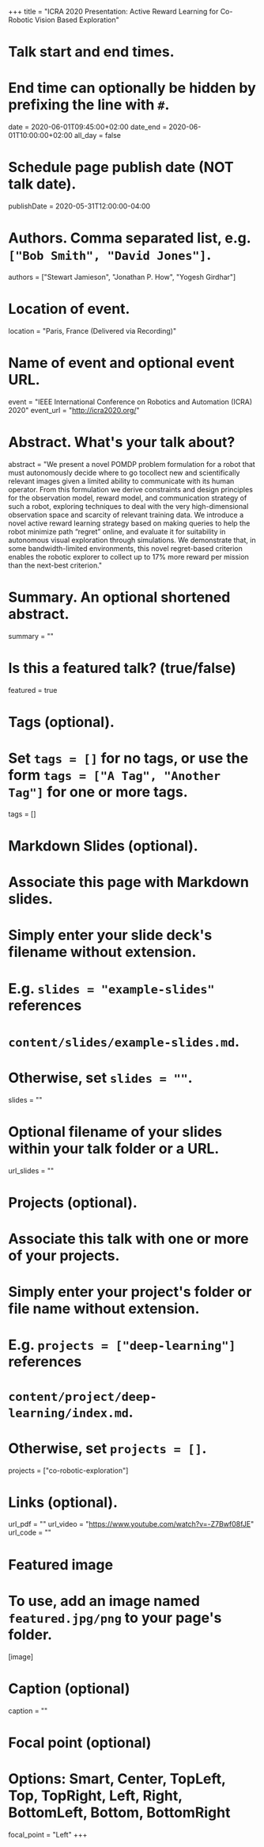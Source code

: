 +++
title = "ICRA 2020 Presentation: Active Reward Learning for Co-Robotic Vision Based Exploration"

# Talk start and end times.
#   End time can optionally be hidden by prefixing the line with `#`.
date = 2020-06-01T09:45:00+02:00
date_end = 2020-06-01T10:00:00+02:00
all_day = false

# Schedule page publish date (NOT talk date).
publishDate = 2020-05-31T12:00:00-04:00

# Authors. Comma separated list, e.g. `["Bob Smith", "David Jones"]`.
authors = ["Stewart Jamieson", "Jonathan P. How", "Yogesh Girdhar"]

# Location of event.
location = "Paris, France (Delivered via Recording)"

# Name of event and optional event URL.
event = "IEEE International Conference on Robotics and Automation (ICRA) 2020"
event_url = "http://icra2020.org/"

# Abstract. What's your talk about?
abstract = "We present a novel POMDP problem formulation for  a  robot  that  must  autonomously  decide  where  to  go  tocollect  new  and  scientifically  relevant  images  given  a  limited ability  to  communicate  with  its  human  operator.  From  this formulation we derive constraints and design principles for the observation model, reward model, and communication strategy of such a robot, exploring techniques to deal with the very high-dimensional observation space and scarcity of relevant training data.  We  introduce  a  novel  active  reward  learning  strategy based  on  making  queries  to  help  the  robot  minimize  path “regret”  online,  and  evaluate  it  for  suitability  in  autonomous visual exploration through simulations. We demonstrate that, in some  bandwidth-limited  environments,  this  novel  regret-based criterion enables the robotic explorer to collect up to 17% more reward  per  mission  than  the  next-best criterion."

# Summary. An optional shortened abstract.
summary = ""

# Is this a featured talk? (true/false)
featured = true

# Tags (optional).
#   Set `tags = []` for no tags, or use the form `tags = ["A Tag", "Another Tag"]` for one or more tags.
tags = []

# Markdown Slides (optional).
#   Associate this page with Markdown slides.
#   Simply enter your slide deck's filename without extension.
#   E.g. `slides = "example-slides"` references 
#   `content/slides/example-slides.md`.
#   Otherwise, set `slides = ""`.
slides = ""

# Optional filename of your slides within your talk folder or a URL.
url_slides = ""

# Projects (optional).
#   Associate this talk with one or more of your projects.
#   Simply enter your project's folder or file name without extension.
#   E.g. `projects = ["deep-learning"]` references 
#   `content/project/deep-learning/index.md`.
#   Otherwise, set `projects = []`.
projects = ["co-robotic-exploration"]

# Links (optional).
url_pdf = ""
url_video = "https://www.youtube.com/watch?v=-Z7Bwf08fJE"
url_code = ""

# Featured image
# To use, add an image named `featured.jpg/png` to your page's folder. 
[image]
  # Caption (optional)
  caption = ""

  # Focal point (optional)
  # Options: Smart, Center, TopLeft, Top, TopRight, Left, Right, BottomLeft, Bottom, BottomRight
  focal_point = "Left"
+++
